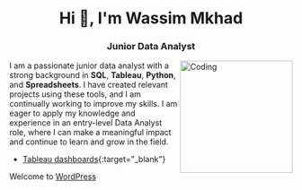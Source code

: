 <h1 align="center">Hi 👋, I'm Wassim Mkhad</h1>
<h3 align="center">Junior Data Analyst</h3>
<img align="right" alt="Coding" width="200" src="https://img.freepik.com/free-vector/instruction-manual-guide-document-with-cogwheel-isolated-design-element-male-character-analyzing-file-business-analysis-data-processing-updating-concept-illustration_335657-1666.jpg?w=1380&t=st=1674502637~exp=1674503237~hmac=c66c74cbb6d16c8f1097cd0bea538937794751d02cdae65203da18ab93db6a80">

I am a passionate junior data analyst with a strong background in **SQL**, **Tableau**, **Python**, and **Spreadsheets**. I have created relevant projects using these tools, and I am continually working to improve my skills. I am eager to apply my knowledge and experience in an entry-level Data Analyst role, where I can make a meaningful impact and continue to learn and grow in the field.

- [Tableau dashboards](https://public.tableau.com/app/profile/wassimmkhad){:target="_blank"}


<p>Welcome to <a href="https://wordpress.org/" target="_blank">WordPress</a>
